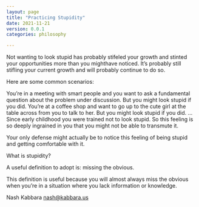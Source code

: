 ```yaml
---
layout: page
title: "Practicing Stupidity"
date: 2021-11-21
version: 0.0.1
categories: philosophy

---
```


Not wanting to look stupid has probably stifeled your growth and stinted your opportunities more than you mighthave noticed. It’s probably still stifling your current growth and will probably continue to do so.

Here are some common scenarios:

You’re in a meeting with smart people and you want to ask a fundamental question about the problem under discussion. But you might look stupid if you did.
You’re at a coffee shop and want to go up to the cute girl at the table across from you to talk to her. But you might look stupid if you did.
…
Since early childhood you were trained not to look stupid. So this feeling is so deeply ingrained in you that you might not be able to transmute it.

Your only defense might actually be to notice this feeling of being stupid and getting comfortable with it.

What is stupidity?

A useful definition to adopt is: missing the obvious.

This definition is useful because you will almost always miss the obvious when you’re in a situation where you lack information or knowledge.

Nash Kabbara
nash@kabbara.us
